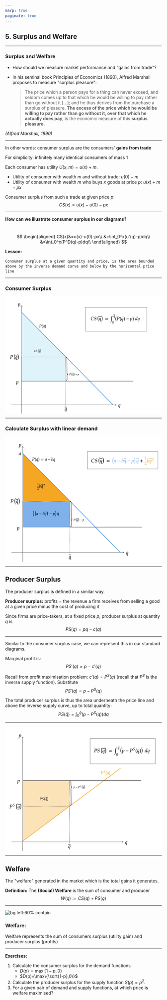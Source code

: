 ```yaml
---
marp: true
paginate: true
---
```


<style>
img[alt~="center"] {
  display: block;
  margin: 0 auto;
}
section.lead h1 {
  text-align: center;
  font-size: 50pt;
}
section.lead  {
  text-align: center;
  font-size: 25pt;
}
</style>




<!-- _class: lead -->

## 5. Surplus and Welfare

---

### Surplus and Welfare

- How should we measure market performance and "gains from trade"?


- In his seminal book Principles of Economics (1890), Alfred Marshall  proposes to measure "surplus pleasure":

  > The price which a person pays for a thing can never exceed, and seldom comes up to that which he would be willing to pay rather than go without it [...]; and he thus derives from the purchase a surplus of pleasure. **The excess of the price which he would be willing to pay rather than go without it, over that which he actually does pay**, is the economic measure of this **surplus pleasure.** 

*(Alfred Marshall, 1890)*



---

In other words: consumer surplus are the consumers' **gains from trade**

For simplicity: infinitely many identical consumers of mass 1

Each consumer has utility $U(x,m)=u(x)+m$. 
- Utility of consumer with wealth $m$ and without trade: $u(0)+m$
- Utility of consumer with wealth $m$ who buys $x$ goods at price $p$: $u(x)+m-px$

Consumer surplus from such a trade at given price $p$:
$$CS(x)=u(x)-u(0)-px$$


---

**How can we illustrate consumer surplus in our diagrams?**
#


$$
\begin{aligned}
CS(x)&=u(x)-u(0)-px\\
&=\int_0^x(u'(q)-p)dq\\
&=\int_0^x(P^D(q)-p)dq\\
\end{aligned}
$$



**Lesson:**

    Consumer surplus at a given quantity and price, is the area bounded 
    above by the inverse demand curve and below by the horizontal price line 


---
### Consumer Surplus

![center w:20cm](https://github.com/peteawag/ECO00001I-A-Microeconomics-II-2019/blob/master/img/consumer_surplus.png?raw=true)

---
### Calculate Surplus with linear demand

![center w:20cm](https://github.com/peteawag/ECO00001I-A-Microeconomics-II-2019/blob/master/img/consumer_surplus_2.png?raw=true)

---

## Producer Surplus


The producer surplus is defined in a similar way. 

**Producer surplus:** profits = the revenue a firm receives from selling a good at a given price minus the cost of producing it

Since firms are price-takers, at a fixed price $p$, producer surplus at quantity $q$ is
$$PS(q)=pq-c(q)$$

---

Similar to the consumer surplus case, we can represent this in our standard diagrams.

Marginal profit is: 
$$PS'(q)=p-c'(q)$$

Recall from profit maximisation problem: $c'(q)=P^S(q)$ (recall that $P^S$ is the inverse supply function). Substitute
$$PS'(q)=p-P^S(q)$$

The total producer surplus is thus the area underneath the price line and above the inverse supply curve, up to total quantity: 
$$PS(\hat q)=\int_0^{\hat q}(p-P^S(q))dq$$

---
![center w:23cm](https://github.com/peteawag/ECO00001I-A-Microeconomics-II-2019/blob/master/img/producer_surplus.png?raw=true)





---

## Welfare 

The "welfare" generated in the market which is the total gains it generates. 

**Definition:** The **(Social) Welfare** is the sum of consumer and producer
$$W(q):=CS(q)+PS(q)$$



---
![bg left:60% contain](https://core-econ.org/the-economy/book/images/web/figure-08-05-01-02.jpg)

### Welfare: 

Welfare represents the sum of consumers surplus (utility gain) and producer surplus (profits)






---



**Exercises:** 

1. Calculate the consumer surplus for the demand functions
    - $D(p)=\max\{1-p,0\}$ 
    - $D(p)=\max\{\sqrt{1-p},0\}$
2. Calculate the producer surplus for the  supply function $S(p)=p^2$. 
3. For a given pair of demand and supply functions, at which price is welfare maximised?


